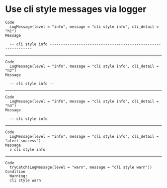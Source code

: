 # Use cli style messages via logger

    Code
      LogMessage(level = "info", message = "cli style info", cli_detail = "h1")
    Message
      
      -- cli style info --------------------------------------------------------------

---

    Code
      LogMessage(level = "info", message = "cli style info", cli_detail = "h2")
    Message
      
      -- cli style info --
      

---

    Code
      LogMessage(level = "info", message = "cli style info", cli_detail = "h3")
    Message
      
      -- cli style info 

---

    Code
      LogMessage(level = "info", message = "cli style info", cli_detail = "alert_success")
    Message
      v cli style info

---

    Code
      tryCatch(LogMessage(level = "warn", message = "cli style warn"))
    Condition
      Warning:
      cli style warn


